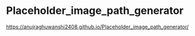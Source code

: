 # Placeholder_image_path_generator

https://anujraghuwanshi2408.github.io/Placeholder_image_path_generator/
